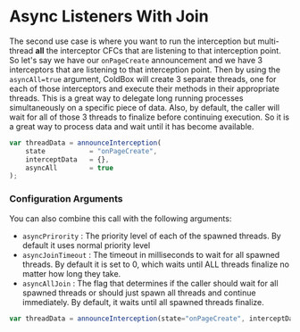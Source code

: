 # Async Listeners With Join

The second use case is where you want to run the interception but multi-thread **all** the interceptor CFCs that are listening to that interception point. So let's say we have our `onPageCreate` announcement and we have 3 interceptors that are listening to that interception point. Then by using the `asyncAll=true` argument, ColdBox will create 3 separate threads, one for each of those interceptors and execute their methods in their appropriate threads. This is a great way to delegate long running processes simultaneously on a specific piece of data. Also, by default, the caller will wait for all of those 3 threads to finalize before continuing execution. So it is a great way to process data and wait until it has become available.

```js
var threadData = announceInterception(
    state           = "onPageCreate", 
    interceptData   = {}, 
    asyncAll        = true
);
```

### Configuration Arguments

You can also combine this call with the following arguments:

* `asyncPrirority` : The priority level of each of the spawned threads. By default it uses normal priority level 
* `asyncJoinTimeout` : The timeout in milliseconds to wait for all spawned threads. By default it is set to 0, which waits until ALL threads finalize no matter how long they take.
* `asyncAllJoin` : The flag that determines if the caller should wait for all spawned threads or should just spawn all threads and continue immediately. By default, it waits until all spawned threads finalize.

```js
var threadData = announceInterception(state="onPageCreate", interceptData={}, asyncAll=true, asyncAllJoin=false);